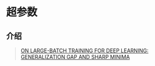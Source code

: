 # 超参数

## 介绍

> [ON LARGE-BATCH TRAINING FOR DEEP LEARNING: GENERALIZATION GAP AND SHARP MINIMA](https://arxiv.org/pdf/1609.04836.pdf)



